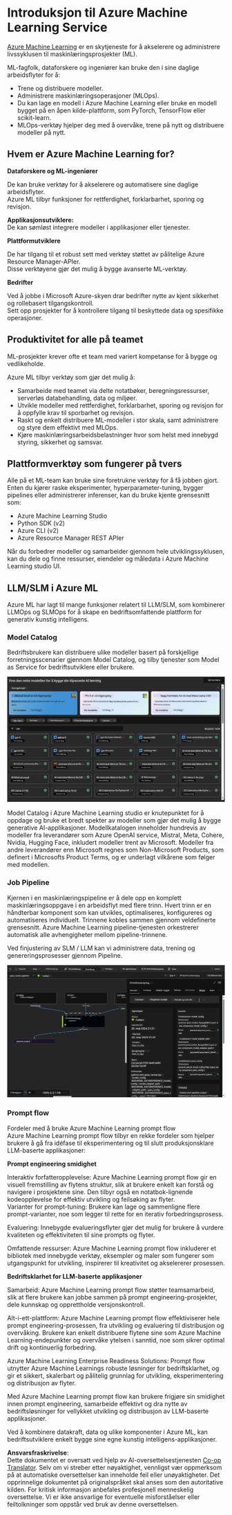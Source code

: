 <!--
CO_OP_TRANSLATOR_METADATA:
{
  "original_hash": "7fe541373802e33568e94e13226d463c",
  "translation_date": "2025-07-17T09:43:30+00:00",
  "source_file": "md/03.FineTuning/Introduce_AzureML.md",
  "language_code": "no"
}
-->
# **Introduksjon til Azure Machine Learning Service**

[Azure Machine Learning](https://ml.azure.com?WT.mc_id=aiml-138114-kinfeylo) er en skytjeneste for å akselerere og administrere livssyklusen til maskinlæringsprosjekter (ML).

ML-fagfolk, dataforskere og ingeniører kan bruke den i sine daglige arbeidsflyter for å:

- Trene og distribuere modeller.  
- Administrere maskinlæringsoperasjoner (MLOps).  
- Du kan lage en modell i Azure Machine Learning eller bruke en modell bygget på en åpen kilde-plattform, som PyTorch, TensorFlow eller scikit-learn.  
- MLOps-verktøy hjelper deg med å overvåke, trene på nytt og distribuere modeller på nytt.

## Hvem er Azure Machine Learning for?

**Dataforskere og ML-ingeniører**

De kan bruke verktøy for å akselerere og automatisere sine daglige arbeidsflyter.  
Azure ML tilbyr funksjoner for rettferdighet, forklarbarhet, sporing og revisjon.  

**Applikasjonsutviklere:**  
De kan sømløst integrere modeller i applikasjoner eller tjenester.

**Plattformutviklere**

De har tilgang til et robust sett med verktøy støttet av pålitelige Azure Resource Manager-APIer.  
Disse verktøyene gjør det mulig å bygge avanserte ML-verktøy.

**Bedrifter**

Ved å jobbe i Microsoft Azure-skyen drar bedrifter nytte av kjent sikkerhet og rollebasert tilgangskontroll.  
Sett opp prosjekter for å kontrollere tilgang til beskyttede data og spesifikke operasjoner.

## Produktivitet for alle på teamet  
ML-prosjekter krever ofte et team med variert kompetanse for å bygge og vedlikeholde.

Azure ML tilbyr verktøy som gjør det mulig å:  
- Samarbeide med teamet via delte notatbøker, beregningsressurser, serverløs databehandling, data og miljøer.  
- Utvikle modeller med rettferdighet, forklarbarhet, sporing og revisjon for å oppfylle krav til sporbarhet og revisjon.  
- Raskt og enkelt distribuere ML-modeller i stor skala, samt administrere og styre dem effektivt med MLOps.  
- Kjøre maskinlæringsarbeidsbelastninger hvor som helst med innebygd styring, sikkerhet og samsvar.

## Plattformverktøy som fungerer på tvers

Alle på et ML-team kan bruke sine foretrukne verktøy for å få jobben gjort.  
Enten du kjører raske eksperimenter, hyperparameter-tuning, bygger pipelines eller administrerer inferenser, kan du bruke kjente grensesnitt som:  
- Azure Machine Learning Studio  
- Python SDK (v2)  
- Azure CLI (v2)  
- Azure Resource Manager REST APIer

Når du forbedrer modeller og samarbeider gjennom hele utviklingssyklusen, kan du dele og finne ressurser, eiendeler og måledata i Azure Machine Learning studio UI.

## **LLM/SLM i Azure ML**

Azure ML har lagt til mange funksjoner relatert til LLM/SLM, som kombinerer LLMOps og SLMOps for å skape en bedriftsomfattende plattform for generativ kunstig intelligens.

### **Model Catalog**

Bedriftsbrukere kan distribuere ulike modeller basert på forskjellige forretningsscenarier gjennom Model Catalog, og tilby tjenester som Model as Service for bedriftsutviklere eller brukere.

![models](../../../../translated_images/models.e6c7ff50a51806fd0bfd398477e3db3d5c3dc545cd7308344e448e0b8d8295a1.no.png)

Model Catalog i Azure Machine Learning studio er knutepunktet for å oppdage og bruke et bredt spekter av modeller som gjør det mulig å bygge generative AI-applikasjoner. Modellkatalogen inneholder hundrevis av modeller fra leverandører som Azure OpenAI service, Mistral, Meta, Cohere, Nvidia, Hugging Face, inkludert modeller trent av Microsoft. Modeller fra andre leverandører enn Microsoft regnes som Non-Microsoft Products, som definert i Microsofts Product Terms, og er underlagt vilkårene som følger med modellen.

### **Job Pipeline**

Kjernen i en maskinlæringspipeline er å dele opp en komplett maskinlæringsoppgave i en arbeidsflyt med flere trinn. Hvert trinn er en håndterbar komponent som kan utvikles, optimaliseres, konfigureres og automatiseres individuelt. Trinnene kobles sammen gjennom veldefinerte grensesnitt. Azure Machine Learning pipeline-tjenesten orkestrerer automatisk alle avhengigheter mellom pipeline-trinnene.

Ved finjustering av SLM / LLM kan vi administrere data, trening og genereringsprosesser gjennom Pipeline.

![finetuning](../../../../translated_images/finetuning.6559da198851fa523d94d6f0b9f271fa6e1bbac13db0024ebda43cb5348a4633.no.png)

### **Prompt flow**

Fordeler med å bruke Azure Machine Learning prompt flow  
Azure Machine Learning prompt flow tilbyr en rekke fordeler som hjelper brukere å gå fra idéfase til eksperimentering og til slutt produksjonsklare LLM-baserte applikasjoner:

**Prompt engineering smidighet**

Interaktiv forfatteropplevelse: Azure Machine Learning prompt flow gir en visuell fremstilling av flytens struktur, slik at brukere enkelt kan forstå og navigere i prosjektene sine. Den tilbyr også en notatbok-lignende kodeopplevelse for effektiv utvikling og feilsøking av flyter.  
Varianter for prompt-tuning: Brukere kan lage og sammenligne flere prompt-varianter, noe som legger til rette for en iterativ forbedringsprosess.

Evaluering: Innebygde evalueringsflyter gjør det mulig for brukere å vurdere kvaliteten og effektiviteten til sine prompts og flyter.

Omfattende ressurser: Azure Machine Learning prompt flow inkluderer et bibliotek med innebygde verktøy, eksempler og maler som fungerer som utgangspunkt for utvikling, inspirerer til kreativitet og akselererer prosessen.

**Bedriftsklarhet for LLM-baserte applikasjoner**

Samarbeid: Azure Machine Learning prompt flow støtter teamsamarbeid, slik at flere brukere kan jobbe sammen på prompt engineering-prosjekter, dele kunnskap og opprettholde versjonskontroll.

Alt-i-ett-plattform: Azure Machine Learning prompt flow effektiviserer hele prompt engineering-prosessen, fra utvikling og evaluering til distribusjon og overvåking. Brukere kan enkelt distribuere flytene sine som Azure Machine Learning-endepunkter og overvåke ytelsen i sanntid, noe som sikrer optimal drift og kontinuerlig forbedring.

Azure Machine Learning Enterprise Readiness Solutions: Prompt flow utnytter Azure Machine Learnings robuste løsninger for bedriftsklarhet, og gir et sikkert, skalerbart og pålitelig grunnlag for utvikling, eksperimentering og distribusjon av flyter.

Med Azure Machine Learning prompt flow kan brukere frigjøre sin smidighet innen prompt engineering, samarbeide effektivt og dra nytte av bedriftsløsninger for vellykket utvikling og distribusjon av LLM-baserte applikasjoner.

Ved å kombinere datakraft, data og ulike komponenter i Azure ML, kan bedriftsutviklere enkelt bygge sine egne kunstig intelligens-applikasjoner.

**Ansvarsfraskrivelse**:  
Dette dokumentet er oversatt ved hjelp av AI-oversettelsestjenesten [Co-op Translator](https://github.com/Azure/co-op-translator). Selv om vi streber etter nøyaktighet, vennligst vær oppmerksom på at automatiske oversettelser kan inneholde feil eller unøyaktigheter. Det opprinnelige dokumentet på originalspråket skal anses som den autoritative kilden. For kritisk informasjon anbefales profesjonell menneskelig oversettelse. Vi er ikke ansvarlige for eventuelle misforståelser eller feiltolkninger som oppstår ved bruk av denne oversettelsen.